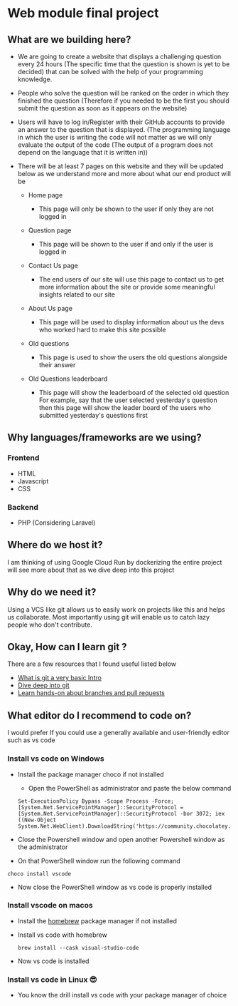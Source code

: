# Web module final project

## What are we building here?

- We are going to create a website that displays a challenging question every 24 hours (The specific time that the question is shown is yet to be decided) that can be solved with the help of your programming knowledge.

- People who solve the question will be ranked on the order in which they finished the question (Therefore if you needed to be the first you should submit the question as soon as it appears on the website)

- Users will have to log in/Register with their GitHub accounts to provide an answer to the question that is displayed. (The programming language in which the user is writing the code will not matter as we will only evaluate the output of the code (The output of a program does not depend on the language that it is written in))

- There will be at least 7 pages on this website and they will be updated below as we understand more and more about what our end product will be
  - Home page
    - This page will only be shown to the user if only they are not logged in

  - Question page
    - This page will be shown to the user if and only if the user is logged in

  - Contact Us page
    - The end users of our site will use this page to contact us to get more information about the site or provide some meaningful insights related to our site

  - About Us page
    - This page will be used to display information about us the devs who worked hard to make this site possible

  - Old questions
    - This page is used to show the users the old questions alongside their answer

  - Old Questions leaderboard
    - This page will show the leaderboard of the selected old question
      For example, say that the user selected yesterday's question then this page will show the leader board of the users who submitted yesterday's questions first

## Why languages/frameworks are we using?

### Frontend

- HTML
- Javascript
- CSS

### Backend

- PHP (Considering Laravel)

## Where do we host it?

I am thinking of using Google Cloud Run by dockerizing the entire project will see more about that as we dive deep into this project

## Why do we need it?

Using a VCS like git allows us to easily work on projects like this and helps us collaborate. Most importantly using git will enable us to catch lazy people who don't contribute.

## Okay, How can I learn git ?

There are a few resources that I found useful listed below

- [What is git a very basic Intro](https://www.youtube.com/shorts/NwjYWvq3BMs)
- [Dive deep into git](https://youtu.be/gJv0PcfUXE8)
- [Learn hands-on about branches and pull requests](https://github.com/firstcontributions/first-contributions)

## What editor do I recommend to code on?

I would prefer If you could use a generally available and user-friendly editor such as vs code

### Install vs code on Windows

- Install the package manager choco if not installed

  - Open the PowerShell as administrator and paste the below command
  ```
  Set-ExecutionPolicy Bypass -Scope Process -Force; [System.Net.ServicePointManager]::SecurityProtocol = [System.Net.ServicePointManager]::SecurityProtocol -bor 3072; iex ((New-Object System.Net.WebClient).DownloadString('https://community.chocolatey.org/install.ps1'))
  ```

- Close the Powershell window and open another Powershell window as the administrator

- On that PowerShell window run the following command
```
choco install vscode
```

  - Now close the PowerShell window as vs code is properly installed

### Install vscode on macos

- Install the [homebrew](https://brew.sh/) package manager if not installed

- Install vs code with homebrew
  ```
  brew install --cask visual-studio-code
  ```

- Now vs code is installed

### Install vs code in Linux 😎

- You know the drill install vs code with your package manager of choice
  


